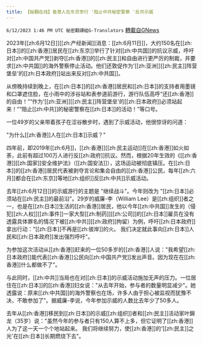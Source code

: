 ```yaml
---
title: 【秘翻在线】香港人在东京举行 '阻止中共秘密警察 '反共示威
---
```

`6/12/2023 1:46 PM UTC 秘密翻譯組G-Translators` [轉載自GNews](https://gnews.org/articles/1378091)

         

2023年[[zh:6月12日]][[zh:产经新闻]]消息：[[zh:6月11日]]，大约150名在[[zh:日本]]的[[zh:香港]]居民在[[zh:东京]]举行了针对[[zh:中共国]]的抗议示威，呼吁对[[zh:中国共产党]]剥夺[[zh:香港]]的[[zh:民主]]和自由进行更严厉的制裁，并要求[[zh:中共国]]的海外警察停止活动。他们还敦促作为'[[zh:亚洲]][[zh:民主]]阵营堡垒'的[[zh:日本政府]]站出来反对[[zh:中共国]]。

从傍晚持续到晚上，在[[zh:日本]]的[[zh:香港]]居民和[[zh:日本]]的支持者用墨镜和口罩遮住脸，在小雨中的涉谷站和表参道前游行，游行队伍高呼“还[[zh:香港]]的自由！”“作为'[[zh:亚洲]][[zh:民主]]阵营堡垒'的[[zh:日本政府]]必须站起来！”“阻止[[zh:中共]]的秘密警察在[[zh:日本]]的活动！”等口号。

一位49岁的父亲带着孩子在涩谷散步时，遇到了示威活动，他很惊讶的问道：

"为什么[[zh:香港]]人在[[zh:日本]]示威？"

四年前，即2019年[[zh:6月]]，[[zh:香港]][[zh:民主运动]]在[[zh:香港]]如火如荼，此前有超过100万人进行反[[zh:政府]]抗议。然而，根据20年生效的《[[zh:香港]][[zh:国家]]安全维护法》（[[zh:国安法]]），这场运动被彻底镇压。在[[zh:日本]]的[[zh:香港]]居民代表被剥夺言论和集会自由的[[zh:香港]]公民，每年[[zh:六月]]都会在[[zh:东京]]等地[[zh:组织]]反[[zh:中共]]示威活动。

去年[[zh:6月12日]]的示威游行的主题是 "继续战斗"。今年则改为 "[[zh:日本]]必须站在[[zh:民主]]的最前沿"。29岁的威廉\-李（William Lee）是[[zh:组织]]者之一，也是在[[zh:日本]]生活的[[zh:香港]]居民，他以今年[[zh:中共国]]发生的（侵犯[[zh:人权]][[zh:事件]]一家大型[[zh:制药]][[zh:公司]]的[[zh:日本]]雇员在没有透露具体罪名的情况下被[[zh:中共]][[zh:政府]]拘留）为例，呼吁[[zh:日本政府]]拿出行动："[[zh:日本]]不再是[[zh:彼岸]]的火。 我们决定就此事向[[zh:日本]]人民和[[zh:日本政府]]发出强烈呼吁"。

为参加这次活动从[[zh:香港]]赶来的一位50多岁的[[zh:香港]]人说："我希望[[zh:日本政府]]能代表[[zh:香港]]公民向[[zh:中国共产党]]发出声音。因为现在在[[zh:香港]]什么都做不了"。

与此同时，[[zh:中共]]当局也在对[[zh:日本]]的示威活动施加无声的压力。一位居住在[[zh:日本]]的[[zh:香港]]妇女说："从去年开始，参与者的数量明显减少"。她透露说：原来[[zh:中共国]]的海外警察也在场，许多人由于担心被监视而犹豫不决，不敢参加了"。据威廉\-李说，今年参加示威的人数比去年少了50多人。

去年从[[zh:香港]]移民到[[zh:日本]]的示威[[zh:组织]]者和[[zh:民主]]活动家叶錦龙（35岁）说："虽然今年的参与者只有150人算不上多，但它证明了[[zh:香港]]人为了这一天一个个地站起来。 我们将继续努力，使[[zh:香港]]的'[[zh:民主]]之光'在[[zh:日本]]长期燃烧下去"。
